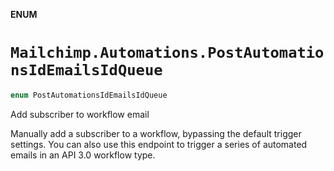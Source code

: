 **ENUM**

# `Mailchimp.Automations.PostAutomationsIdEmailsIdQueue`

```swift
enum PostAutomationsIdEmailsIdQueue
```

Add subscriber to workflow email

Manually add a subscriber to a workflow, bypassing the default trigger settings. You can also use this endpoint to trigger a series of automated emails in an API 3.0 workflow type.
